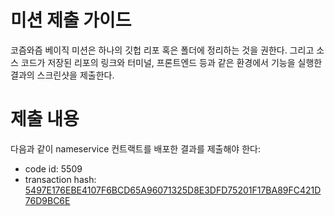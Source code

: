 # 미션 제출 가이드
코즘와즘 베이직 미션은 하나의 깃헙 리포 혹은 폴더에 정리하는 것을 권한다. 그리고 소스 코드가 저장된 리포의 링크와 터미널, 프론트엔드 등과 같은 환경에서 기능을 실행한 결과의 스크린샷을 제출한다. 

# 제출 내용
다음과 같이 nameservice 컨트랙트를 배포한 결과를 제출해야 한다:
- code id: 5509
- transaction hash: [5497E176EBE4107F6BCD65A96071325D8E3DFD75201F17BA89FC421D76D9BC6E](https://neutron.celat.one/pion-1/txs/5497E176EBE4107F6BCD65A96071325D8E3DFD75201F17BA89FC421D76D9BC6E)
